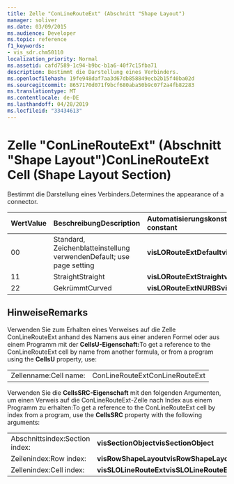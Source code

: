 ```yaml
---
title: Zelle "ConLineRouteExt" (Abschnitt "Shape Layout")
manager: soliver
ms.date: 03/09/2015
ms.audience: Developer
ms.topic: reference
f1_keywords:
- vis_sdr.chm50110
localization_priority: Normal
ms.assetid: cafd7589-1c94-b9bc-b1a6-40f7c15fba71
description: Bestimmt die Darstellung eines Verbinders.
ms.openlocfilehash: 19fe948daf7aa3d67db858849ecb2b15f40ba02d
ms.sourcegitcommit: 8657170d071f9bcf680aba50b9c07f2a4fb82283
ms.translationtype: MT
ms.contentlocale: de-DE
ms.lasthandoff: 04/28/2019
ms.locfileid: "33434613"
---
```

# <a name="conlinerouteext-cell-shape-layout-section"></a><span data-ttu-id="58679-103">Zelle "ConLineRouteExt" (Abschnitt "Shape Layout")</span><span class="sxs-lookup"><span data-stu-id="58679-103">ConLineRouteExt Cell (Shape Layout Section)</span></span>

<span data-ttu-id="58679-104">Bestimmt die Darstellung eines Verbinders.</span><span class="sxs-lookup"><span data-stu-id="58679-104">Determines the appearance of a connector.</span></span>
  
|<span data-ttu-id="58679-105">**Wert**</span><span class="sxs-lookup"><span data-stu-id="58679-105">**Value**</span></span>|<span data-ttu-id="58679-106">**Beschreibung**</span><span class="sxs-lookup"><span data-stu-id="58679-106">**Description**</span></span>|<span data-ttu-id="58679-107">**Automatisierungskonstante**</span><span class="sxs-lookup"><span data-stu-id="58679-107">**Automation constant**</span></span>|
|:-----|:-----|:-----|
| <span data-ttu-id="58679-108">0</span><span class="sxs-lookup"><span data-stu-id="58679-108">0</span></span>  <br/> | <span data-ttu-id="58679-109">Standard, Zeichenblatteinstellung verwenden</span><span class="sxs-lookup"><span data-stu-id="58679-109">Default; use page setting</span></span>  <br/> |<span data-ttu-id="58679-110">**visLORouteExtDefault**</span><span class="sxs-lookup"><span data-stu-id="58679-110">**visLORouteExtDefault**</span></span> <br/> |
| <span data-ttu-id="58679-111">1</span><span class="sxs-lookup"><span data-stu-id="58679-111">1</span></span>  <br/> | <span data-ttu-id="58679-112">Straight</span><span class="sxs-lookup"><span data-stu-id="58679-112">Straight</span></span>  <br/> |<span data-ttu-id="58679-113">**visLORouteExtStraight**</span><span class="sxs-lookup"><span data-stu-id="58679-113">**visLORouteExtStraight**</span></span> <br/> |
| <span data-ttu-id="58679-114">2</span><span class="sxs-lookup"><span data-stu-id="58679-114">2</span></span>  <br/> | <span data-ttu-id="58679-115">Gekrümmt</span><span class="sxs-lookup"><span data-stu-id="58679-115">Curved</span></span>  <br/> |<span data-ttu-id="58679-116">**visLORouteExtNURBS**</span><span class="sxs-lookup"><span data-stu-id="58679-116">**visLORouteExtNURBS**</span></span> <br/> |
   
## <a name="remarks"></a><span data-ttu-id="58679-117">Hinweise</span><span class="sxs-lookup"><span data-stu-id="58679-117">Remarks</span></span>

<span data-ttu-id="58679-118">Verwenden Sie zum Erhalten eines Verweises auf die Zelle ConLineRouteExt anhand des Namens aus einer anderen Formel oder aus einem Programm mit der **CellsU-Eigenschaft:**</span><span class="sxs-lookup"><span data-stu-id="58679-118">To get a reference to the ConLineRouteExt cell by name from another formula, or from a program using the **CellsU** property, use:</span></span> 
  
|||
|:-----|:-----|
| <span data-ttu-id="58679-119">Zellenname:</span><span class="sxs-lookup"><span data-stu-id="58679-119">Cell name:</span></span>  <br/> | <span data-ttu-id="58679-120">ConLineRouteExt</span><span class="sxs-lookup"><span data-stu-id="58679-120">ConLineRouteExt</span></span>  <br/> |
   
<span data-ttu-id="58679-121">Verwenden Sie die **CellsSRC-Eigenschaft** mit den folgenden Argumenten, um einen Verweis auf die ConLineRouteExt-Zelle nach Index aus einem Programm zu erhalten:</span><span class="sxs-lookup"><span data-stu-id="58679-121">To get a reference to the ConLineRouteExt cell by index from a program, use the **CellsSRC** property with the following arguments:</span></span> 
  
|||
|:-----|:-----|
| <span data-ttu-id="58679-122">Abschnittsindex:</span><span class="sxs-lookup"><span data-stu-id="58679-122">Section index:</span></span>  <br/> |<span data-ttu-id="58679-123">**visSectionObject**</span><span class="sxs-lookup"><span data-stu-id="58679-123">**visSectionObject**</span></span> <br/> |
| <span data-ttu-id="58679-124">Zeilenindex:</span><span class="sxs-lookup"><span data-stu-id="58679-124">Row index:</span></span>  <br/> |<span data-ttu-id="58679-125">**visRowShapeLayout**</span><span class="sxs-lookup"><span data-stu-id="58679-125">**visRowShapeLayout**</span></span> <br/> |
| <span data-ttu-id="58679-126">Zellenindex:</span><span class="sxs-lookup"><span data-stu-id="58679-126">Cell index:</span></span>  <br/> |<span data-ttu-id="58679-127">**visSLOLineRouteExt**</span><span class="sxs-lookup"><span data-stu-id="58679-127">**visSLOLineRouteExt**</span></span> <br/> |
   

